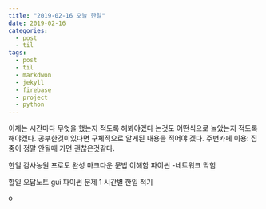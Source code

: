 ```yaml
---
title: "2019-02-16 오늘 한일"
date: 2019-02-16
categories:
  - post
  - til
tags:
  - post
  - til
  - markdwon
  - jekyll
  - firebase
  - project
  - python
---
```


이제는 시간마다 무엇을 했는지 적도록 해봐야겠다
논것도 어떤식으로 놀았는지 적도록 해야겠다.
공부한것이있다면 구체적으로 알게된 내용을 적어야 겠다.
주변카페 이용: 집중이 정말 안될때 가면 괜찮은것같다.

한일
감사농원 프로토 완성
마크다운 문법 이해함
파이썬 -네트워크 막힘

할일
오답노트 gui
파이썬 문제 1
시간별 한일 적기

o
